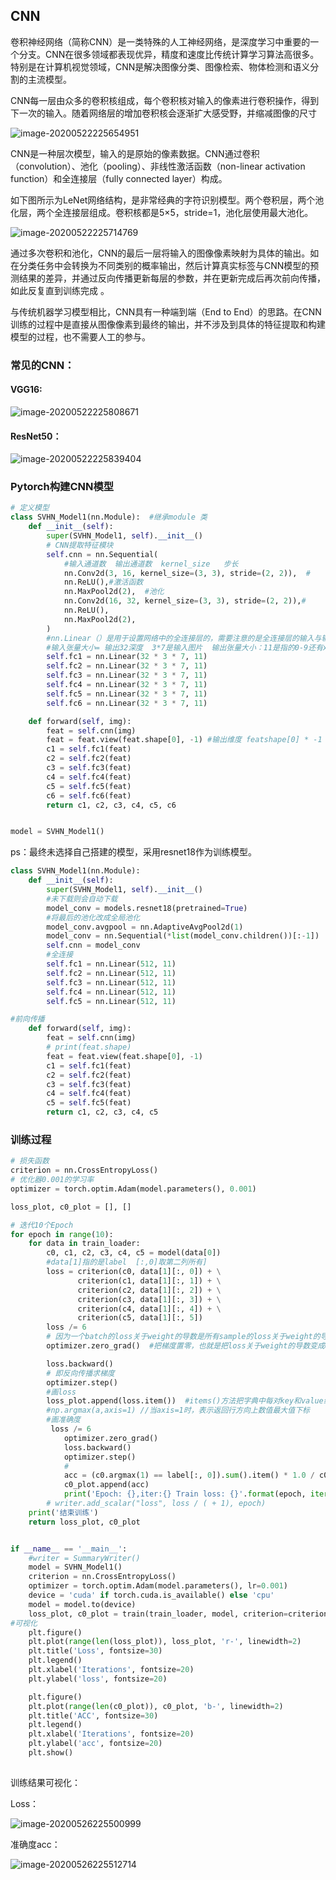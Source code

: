 ## CNN

卷积神经网络（简称CNN）是一类特殊的人工神经网络，是深度学习中重要的一个分支。CNN在很多领域都表现优异，精度和速度比传统计算学习算法高很多。特别是在计算机视觉领域，CNN是解决图像分类、图像检索、物体检测和语义分割的主流模型。

CNN每一层由众多的卷积核组成，每个卷积核对输入的像素进行卷积操作，得到下一次的输入。随着网络层的增加卷积核会逐渐扩大感受野，并缩减图像的尺寸



![image-20200522225654951](C:\Users\zst\AppData\Roaming\Typora\typora-user-images\image-20200522225654951.png)

CNN是一种层次模型，输入的是原始的像素数据。CNN通过卷积（convolution）、池化（pooling）、非线性激活函数（non-linear activation function）和全连接层（fully connected layer）构成。

如下图所示为LeNet网络结构，是非常经典的字符识别模型。两个卷积层，两个池化层，两个全连接层组成。卷积核都是5×5，stride=1，池化层使用最大池化。

![image-20200522225714769](C:\Users\zst\AppData\Roaming\Typora\typora-user-images\image-20200522225714769.png)

通过多次卷积和池化，CNN的最后一层将输入的图像像素映射为具体的输出。如在分类任务中会转换为不同类别的概率输出，然后计算真实标签与CNN模型的预测结果的差异，并通过反向传播更新每层的参数，并在更新完成后再次前向传播，如此反复直到训练完成 。

与传统机器学习模型相比，CNN具有一种端到端（End to End）的思路。在CNN训练的过程中是直接从图像像素到最终的输出，并不涉及到具体的特征提取和构建模型的过程，也不需要人工的参与。

### 常见的CNN：

#### VGG16:



![image-20200522225808671](C:\Users\zst\AppData\Roaming\Typora\typora-user-images\image-20200522225808671.png)

#### ResNet50：

![image-20200522225839404](C:\Users\zst\AppData\Roaming\Typora\typora-user-images\image-20200522225839404.png)



### Pytorch构建CNN模型

```python
# 定义模型
class SVHN_Model1(nn.Module):  #继承module 类
    def __init__(self):
        super(SVHN_Model1, self).__init__()
        # CNN提取特征模块
        self.cnn = nn.Sequential(
            #输入通道数  输出通道数  kernel_size   步长
            nn.Conv2d(3, 16, kernel_size=(3, 3), stride=(2, 2)),  #
            nn.ReLU(),#激活函数
            nn.MaxPool2d(2),  #池化
            nn.Conv2d(16, 32, kernel_size=(3, 3), stride=(2, 2)),#
            nn.ReLU(),
            nn.MaxPool2d(2),
        )
        #nn.Linear（）是用于设置网络中的全连接层的，需要注意的是全连接层的输入与输出都是二维张量，一般形状为[batch_size, size]
        #输入张量大小= 输出32深度  3*7是输入图片  输出张量大小：11是指的0-9还有x这个字符
        self.fc1 = nn.Linear(32 * 3 * 7, 11)
        self.fc2 = nn.Linear(32 * 3 * 7, 11)
        self.fc3 = nn.Linear(32 * 3 * 7, 11)
        self.fc4 = nn.Linear(32 * 3 * 7, 11)
        self.fc5 = nn.Linear(32 * 3 * 7, 11)
        self.fc6 = nn.Linear(32 * 3 * 7, 11)

    def forward(self, img):
        feat = self.cnn(img)
        feat = feat.view(feat.shape[0], -1) #输出维度 featshape[0] * -1（自动判定这个值）
        c1 = self.fc1(feat)
        c2 = self.fc2(feat)
        c3 = self.fc3(feat)
        c4 = self.fc4(feat)
        c5 = self.fc5(feat)
        c6 = self.fc6(feat)
        return c1, c2, c3, c4, c5, c6


model = SVHN_Model1()
```

ps：最终未选择自己搭建的模型，采用resnet18作为训练模型。

```python
class SVHN_Model1(nn.Module):
    def __init__(self):
        super(SVHN_Model1, self).__init__()
		#未下载则会自动下载
        model_conv = models.resnet18(pretrained=True)
        #将最后的池化改成全局池化 
        model_conv.avgpool = nn.AdaptiveAvgPool2d(1)
        model_conv = nn.Sequential(*list(model_conv.children())[:-1])
        self.cnn = model_conv
		#全连接
        self.fc1 = nn.Linear(512, 11)
        self.fc2 = nn.Linear(512, 11)
        self.fc3 = nn.Linear(512, 11)
        self.fc4 = nn.Linear(512, 11)
        self.fc5 = nn.Linear(512, 11)

#前向传播
    def forward(self, img):
        feat = self.cnn(img)
        # print(feat.shape)
        feat = feat.view(feat.shape[0], -1)
        c1 = self.fc1(feat)
        c2 = self.fc2(feat)
        c3 = self.fc3(feat)
        c4 = self.fc4(feat)
        c5 = self.fc5(feat)
        return c1, c2, c3, c4, c5
```



### 训练过程

```python
# 损失函数
criterion = nn.CrossEntropyLoss()
# 优化器0.001的学习率
optimizer = torch.optim.Adam(model.parameters(), 0.001)

loss_plot, c0_plot = [], []

# 迭代10个Epoch
for epoch in range(10):
    for data in train_loader:
        c0, c1, c2, c3, c4, c5 = model(data[0])
        #data[1]指的是label  [:,0]取第二列所有]
        loss = criterion(c0, data[1][:, 0]) + \
               criterion(c1, data[1][:, 1]) + \
               criterion(c2, data[1][:, 2]) + \
               criterion(c3, data[1][:, 3]) + \
               criterion(c4, data[1][:, 4]) + \
               criterion(c5, data[1][:, 5])
        loss /= 6
        # 因为一个batch的loss关于weight的导数是所有sample的loss关于weight的导数的累加和
        optimizer.zero_grad()  #把梯度置零，也就是把loss关于weight的导数变成0

        loss.backward()
        # 即反向传播求梯度
        optimizer.step()
		#画loss
        loss_plot.append(loss.item())  #items()方法把字典中每对key和value组成一个元组，并把这些元组放在列表中返回。
        #np.argmax(a,axis=1) //当axis=1时，表示返回行方向上数值最大值下标
        #画准确度
         loss /= 6
            optimizer.zero_grad()
            loss.backward()
            optimizer.step()
            #
            acc = (c0.argmax(1) == label[:, 0]).sum().item() * 1.0 / c0.shape[0]
            c0_plot.append(acc)
            print('Epoch: {},iter:{} Train loss: {}'.format(epoch, iter, loss))
        # writer.add_scalar("loss", loss / ( + 1), epoch)
    print('结束训练')
    return loss_plot, c0_plot


if __name__ == '__main__':
    #writer = SummaryWriter()
    model = SVHN_Model1()
    criterion = nn.CrossEntropyLoss()
    optimizer = torch.optim.Adam(model.parameters(), lr=0.001)
    device = 'cuda' if torch.cuda.is_available() else 'cpu'
    model = model.to(device)
    loss_plot, c0_plot = train(train_loader, model, criterion=criterion, optimizer=optimizer, epoches= 1,device=device)
#可视化
    plt.figure()
    plt.plot(range(len(loss_plot)), loss_plot, 'r-', linewidth=2)
    plt.title('Loss', fontsize=30)
    plt.legend()
    plt.xlabel('Iterations', fontsize=20)
    plt.ylabel('loss', fontsize=20)

    plt.figure()
    plt.plot(range(len(c0_plot)), c0_plot, 'b-', linewidth=2)
    plt.title('ACC', fontsize=30)
    plt.legend()
    plt.xlabel('Iterations', fontsize=20)
    plt.ylabel('acc', fontsize=20)
    plt.show()
    
```

训练结果可视化：

Loss：

![image-20200526225500999](C:\Users\zst\AppData\Roaming\Typora\typora-user-images\image-20200526225500999.png)

准确度acc：

![image-20200526225512714](C:\Users\zst\AppData\Roaming\Typora\typora-user-images\image-20200526225512714.png)


